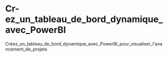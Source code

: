 # Cr-ez_un_tableau_de_bord_dynamique_avec_PowerBI
Créez_un_tableau_de_bord_dynamique_avec_PowerBI_pour_visualiser_l'avancement_de_projets
